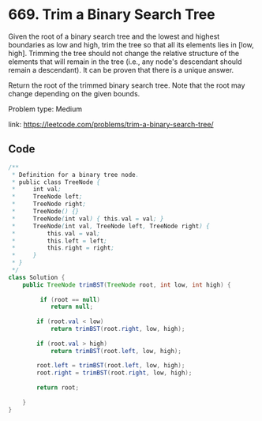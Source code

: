 # 669. Trim a Binary Search Tree
Given the root of a binary search tree and the lowest and highest boundaries as low and high, trim the tree so that all its elements lies in [low, high]. Trimming the tree should not change the relative structure of the elements that will remain in the tree (i.e., any node's descendant should remain a descendant). It can be proven that there is a unique answer.

Return the root of the trimmed binary search tree. Note that the root may change depending on the given bounds.

Problem type: Medium

link: https://leetcode.com/problems/trim-a-binary-search-tree/
## Code
```java
/**
 * Definition for a binary tree node.
 * public class TreeNode {
 *     int val;
 *     TreeNode left;
 *     TreeNode right;
 *     TreeNode() {}
 *     TreeNode(int val) { this.val = val; }
 *     TreeNode(int val, TreeNode left, TreeNode right) {
 *         this.val = val;
 *         this.left = left;
 *         this.right = right;
 *     }
 * }
 */
class Solution {
    public TreeNode trimBST(TreeNode root, int low, int high) {
        
         if (root == null) 
            return null;
        
        if (root.val < low) 
            return trimBST(root.right, low, high);
        
        if (root.val > high) 
            return trimBST(root.left, low, high);
        
        root.left = trimBST(root.left, low, high);
        root.right = trimBST(root.right, low, high);
        
        return root;
        
    }
}
```
